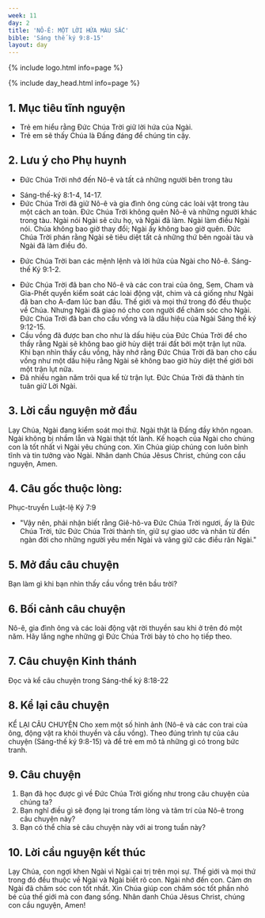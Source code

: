 ```yaml
---
week: 11
day: 2
title: 'NÔ-Ê: MỘT LỜI HỨA MÀU SẮC'
bible: 'Sáng thế ký 9:8-15'
layout: day
---
```



{% include logo.html info=page %}

{% include day_head.html info=page %}

## 1. Mục tiêu tĩnh nguyện
- Trẻ em hiểu rằng Đức Chúa Trời giữ lời hứa của Ngài.
- Trẻ em sẽ thấy Chúa là Đấng đáng để chúng tin cậy.

## 2. Lưu ý cho Phụ huynh
* Đức Chúa Trời nhớ đến Nô-ê và tất cả những người bên trong tàu
- Sáng-thế-ký 8:1-4, 14-17.
- Đức Chúa Trời đã giữ Nô-ê và gia đình ông cùng các loài vật trong tàu một cách an toàn. Đức Chúa Trời không quên Nô-ê và những người khác trong tàu. Ngài nói Ngài sẽ cứu họ, và Ngài đã làm. Ngài làm điều Ngài nói. Chúa không bao giờ thay đổi; Ngài ấy không bao giờ quên. Đức Chúa Trời phán rằng Ngài sẽ tiêu diệt tất cả những thứ bên ngoài tàu và Ngài đã làm điều đó.
* Đức Chúa Trời ban các mệnh lệnh và lời hứa của Ngài cho Nô-ê. Sáng-thế Ký 9:1-2.
- Đức Chúa Trời đã ban cho Nô-ê và các con trai của ông, Sem, Cham và Gia-Phết quyền kiểm soát các loài động vật, chim và cá giống như Ngài đã ban cho A-đam lúc ban đầu. Thế giới và mọi thứ trong đó đều thuộc về Chúa. Nhưng Ngài đã giao nó cho con người để chăm sóc cho Ngài. Đức Chúa Trời đã ban cho cầu vồng và là dấu hiệu của Ngài Sáng thế ký 9:12-15.
- Cầu vồng đã được ban cho như là dấu hiệu của Đức Chúa Trời để cho thấy rằng Ngài sẽ không bao giờ hủy diệt trái đất bởi một trận lụt nữa. Khi bạn nhìn thấy cầu vồng, hãy nhớ rằng Đức Chúa Trời đã ban cho cầu vồng như một dấu hiệu rằng Ngài sẽ không bao giờ hủy diệt thế giới bởi một trận lụt nữa.
- Đã nhiều ngàn năm trôi qua kể từ trận lụt. Đức Chúa Trời đã thành tín tuân giữ Lời Ngài.

## 3. Lời cầu nguyện mở đầu
Lạy Chúa, Ngài đang kiểm soát mọi thứ. Ngài thật là Đấng đầy khôn ngoan. Ngài không bị nhầm lẫn và Ngài thật tốt lành. Kế hoạch của Ngài cho chúng con là tốt nhất vì Ngài yêu chúng con. Xin Chúa giúp chúng con luôn bình tĩnh và tin tưởng vào Ngài. Nhân danh Chúa Jêsus Christ, chúng con cầu nguyện, Amen.

## 4. Câu gốc thuộc lòng:
Phục-truyền Luật-lệ Ký 7:9
- "Vậy nên, phải nhận biết rằng Giê-hô-va Đức Chúa Trời ngươi, ấy là Đức Chúa Trời, tức Đức Chúa Trời thành tín, giữ sự giao ước và nhân từ đến ngàn đời cho những người yêu mến Ngài và vâng giữ các điều răn Ngài."


## 5. Mở đầu câu chuyện
Bạn làm gì khi bạn nhìn thấy cầu vồng trên bầu trời?

## 6. Bối cảnh câu chuyện
Nô-ê, gia đình ông và các loài động vật rời thuyền sau khi ở trên đó một năm. Hãy lắng nghe những gì Đức Chúa Trời bày tỏ cho họ tiếp theo.

## 7. Câu chuyện Kinh thánh
Đọc và kể câu chuyện trong Sáng-thế ký 8:18-22

## 8. Kể lại câu chuyện
KỂ LẠI CÂU CHUYỆN
Cho xem một số hình ảnh (Nô-ê và các con trai của ông, động vật ra khỏi thuyền và cầu vồng). Theo đúng trình tự của câu chuyện (Sáng-thế ký 9:8-15) và để trẻ em mô tả những gì có trong bức tranh.

## 9. Câu chuyện
1. Bạn đã học được gì về Đức Chúa Trời giống như trong câu chuyện của chúng ta?
2. Bạn nghĩ điều gì sẽ đọng lại trong tấm lòng và tâm trí của Nô-ê trong câu chuyện này?
3. Bạn có thể chia sẻ câu chuyện này với ai trong tuần này?

## 10. Lời cầu nguyện kết thúc
Lạy Chúa, con ngợi khen Ngài vì Ngài cai trị trên mọi sự. Thế giới và mọi thứ trong đó đều thuộc về Ngài và Ngài biết rõ con. Ngài nhớ đến con. Cảm ơn Ngài đã chăm sóc con tốt nhất. Xin Chúa giúp con chăm sóc tốt phần nhỏ bé của thế giới mà con đang sống. Nhân danh Chúa Jêsus Christ, chúng con cầu nguyện, Amen!
